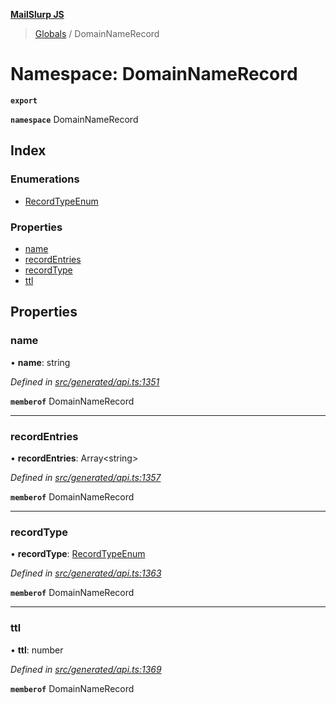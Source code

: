 **[MailSlurp JS](../README.md)**

> [Globals](../README.md) / DomainNameRecord

# Namespace: DomainNameRecord

**`export`** 

**`namespace`** DomainNameRecord

## Index

### Enumerations

* [RecordTypeEnum](../enums/domainnamerecord.recordtypeenum.md)

### Properties

* [name](domainnamerecord.md#name)
* [recordEntries](domainnamerecord.md#recordentries)
* [recordType](domainnamerecord.md#recordtype)
* [ttl](domainnamerecord.md#ttl)

## Properties

### name

•  **name**: string

*Defined in [src/generated/api.ts:1351](https://github.com/mailslurp/mailslurp-client/blob/24bff2e/src/generated/api.ts#L1351)*

**`memberof`** DomainNameRecord

___

### recordEntries

•  **recordEntries**: Array\<string>

*Defined in [src/generated/api.ts:1357](https://github.com/mailslurp/mailslurp-client/blob/24bff2e/src/generated/api.ts#L1357)*

**`memberof`** DomainNameRecord

___

### recordType

•  **recordType**: [RecordTypeEnum](../enums/domainnamerecord.recordtypeenum.md)

*Defined in [src/generated/api.ts:1363](https://github.com/mailslurp/mailslurp-client/blob/24bff2e/src/generated/api.ts#L1363)*

**`memberof`** DomainNameRecord

___

### ttl

•  **ttl**: number

*Defined in [src/generated/api.ts:1369](https://github.com/mailslurp/mailslurp-client/blob/24bff2e/src/generated/api.ts#L1369)*

**`memberof`** DomainNameRecord
